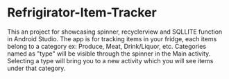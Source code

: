 # Refrigirator-Item-Tracker
This an project for showcasing spinner, recyclerview and SQLLITE function in Android Studio.
The app is for tracking items in your fridge, each items belong to a category ex: Produce, Meat, Drink/Liquor, etc. 
Categories named as "type" will be visible through the spinner in the Main activity.
Selecting a type will bring you to a new activity which you will see items under that category.
